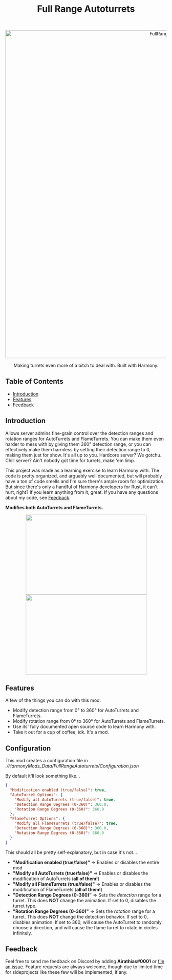 <h1 align="center"> Full Range Autoturrets </h1> <br>
<p align="center">
  <a href="https://gitpoint.co/">
    <img alt="FullRangeAutoturrets" title="FullRangeAutoturrets" src="https://hypernova.gg/game-data/rust/plugins/fullrangeautoturrets/header.png" width="1024">
  </a>
</p>

<p align="center">
  Making turrets even more of a bitch to deal with. Built with Harmony.
</p>

<!-- START doctoc generated TOC please keep comment here to allow auto update -->
<!-- DON'T EDIT THIS SECTION, INSTEAD RE-RUN doctoc TO UPDATE -->
## Table of Contents

- [Introduction](#introduction)
- [Features](#features)
- [Feedback](#feedback)

<!-- END doctoc generated TOC please keep comment here to allow auto update -->

## Introduction

Allows server admins fine-grain control over the detection ranges and rotation ranges for AutoTurrets and FlameTurrets. You can make them even harder to mess with by giving them 360° detection range, or you can effectively make them harmless by setting their detection range to 0, making them just for show. It's all up to you. Hardcore server? We gotchu. Chill server? Ain't nobody got time for turrets, make 'em limp.

This project was made as a learning exercise to learn Harmony with. The code is pretty organized, and arguably well documented, but will probably have a ton of code smells and I'm sure there's ample room for optimization. But since there's only a handful of Harmony developers for Rust, it can't hurt, right? If you learn anything from it, great. If you have any questions about my code, see [Feedback](#feedback).

**Modifies both AutoTurrets and FlameTurrets.**
<p align="center">
  <img src="https://github.com/Hypernova-gg/FullRangeAutoturrets/blob/master/autoturret-small.gif" width=377 height=250>
  <img src="https://github.com/Hypernova-gg/FullRangeAutoturrets/blob/master/flameturret-small.gif" width=377 height=250>
</p>

## Features

A few of the things you can do with this mod:

* Modify detection range from 0° to 360° for AutoTurrets and FlameTurrets.
* Modify rotation range from 0° to 360° for AutoTurrets and FlameTurrets.
* Use its' fully documented open source code to learn Harmony with.
* Take it out for a cup of coffee, idk. It's a mod.

## Configuration

This mod creates a configuration file in *./HarmonyMods_Data/FullRangeAutoturrets/Configuration.json*

By default it'll look something like...
```json
{
  "Modification enabled (true/false)": true,
  "AutoTurret Options": {
    "Modify all AutoTurrets (true/false)": true,
    "Detection Range Degrees (0-360)": 360.0,
    "Rotation Range Degrees (0-360)": 360.0
  },
  "FlameTurret Options": {
    "Modify all FlameTurrets (true/false)": true,
    "Detection Range Degrees (0-360)": 360.0,
    "Rotation Range Degrees (0-360)": 360.0
  }
}
```
This should all be pretty self-explanatory, but in case it's not...
* **"Modification enabled (true/false)"** => Enables or disables the entire mod
* **"Modify all AutoTurrets (true/false)"** => Enables or disables the modification of AutoTurrets (**all of them!**)
* **"Modify all FlameTurrets (true/false)"** => Enables or disables the modification of FlameTurrets (**all of them!**)
* **"Detection Range Degrees (0-360)"** => Sets the *detection* range for a turret. This does **NOT** change the animation. If set to 0, disables the turret type.
* **"Rotation Range Degrees (0-360)"** => Sets the *rotation* range for a turret. This does **NOT** change the detection behavior. If set to 0, disables animation. If set to 360, will cause the AutoTurret to randomly choose a direction, and will cause the flame turret to rotate in circles infinitely.

## Feedback

Feel free to send me feedback on Discord by adding **Airathias#0001** or [file an issue](https://github.com/Hypernova-gg/FullRangeAutoturrets/issues/new). Feature requests are always welcome, though due to limited time for sideprojects like these few will be implemented, if any.
